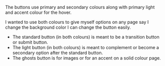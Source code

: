The buttons use primary and secondary colours along with primary light and accent colour for the hover.

I wanted to use both colours to give myself options on any page say I change the background color I can change the button easily.

- The standard button (in both colours) is meant to be a transition button or submit button.
- The light button (in both colours) is meant to complement or become a secondary option after the standard button.
- The ghosts button is for images or for an accent on a solid colour page.
